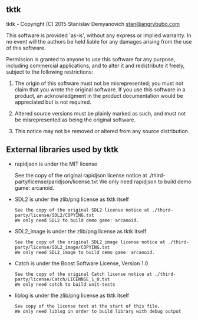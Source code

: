 tktk
----

tktk - Copyright (C) 2015 Stanislav Demyanovich <stan@angrybubo.com>

This software is provided 'as-is', without any express or
implied warranty. In no event will the authors be held
liable for any damages arising from the use of this software.

Permission is granted to anyone to use this software for any purpose,
including commercial applications, and to alter it and redistribute
it freely, subject to the following restrictions:

1. The origin of this software must not be misrepresented;
   you must not claim that you wrote the original software.
   If you use this software in a product, an acknowledgment
   in the product documentation would be appreciated but
   is not required.

2. Altered source versions must be plainly marked as such,
   and must not be misrepresented as being the original software.

3. This notice may not be removed or altered from any
   source distribution.


External libraries used by tktk
-------------------------------

* rapidjson is under the MIT license

    See the copy of the original rapidjson license notice at ./third-party/license/paridjson/license.txt
    We only need rapidjson to build demo game: arcanoid.

* SDL2 is under the zlib/png license as tktk itself

      See the copy of the original SDL2 license notice at ./third-party/license/SDL2/COPYING.txt
      We only need SDL2 to build demo game: arcanoid.

* SDL2_image is under the zlib/png license as tktk itself

      See the copy of the original SDL2_image license notice at ./third-party/license/SDL2_image/COPYING.txt
      We only need SDL2_image to build demo game: arcanoid.

* Catch is under the Boost Software License, Version 1.0

      See the copy of the original Catch license notice at ./third-party/license/Catch/LICENNSE_1_0.txt
      We only need catch to build unit-tests

* liblog is under the zlib/png license as tktk itself

      See copy of the license text at the start of this file.
      We only need liblog in order to build library with debug output
